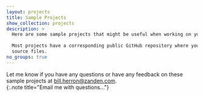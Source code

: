 ```yaml
---
layout: projects
title: Sample Projects
show_collection: projects
description: >
  Here are some sample projects that might be useful when working on your data analysis projects.
  
  Most projects have a corresponding public GitHub repository where you can download the necessary
  source files.
no_groups: true
---
```


Let me know if you have any questions or have any feedback on these sample projects at [bill.herron@zanden.com](mailto:bill.herron@zanden.com).  
{:.note title="Email me with questions..."}

<br/>